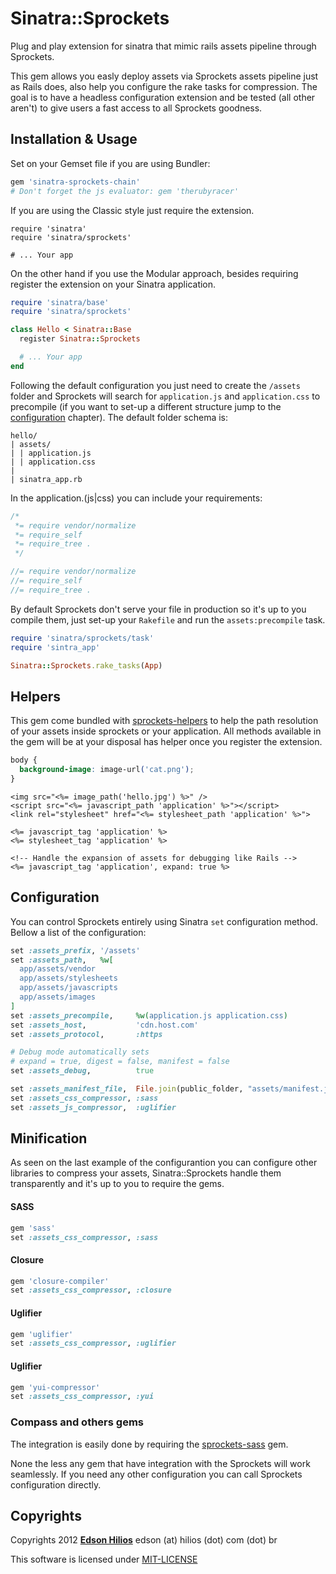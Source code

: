 Sinatra::Sprockets
==================

Plug and play extension for sinatra that mimic rails assets pipeline through Sprockets.

This gem allows you easly deploy assets via Sprockets assets pipeline just as Rails does, also help you configure the rake tasks for compression. The goal is to have a headless configuration extension and be tested (all other aren't) to give users a fast access to all Sprockets goodness.

Installation & Usage
--------------------

Set on your Gemset file if you are using Bundler:

```ruby
gem 'sinatra-sprockets-chain'
# Don't forget the js evaluator: gem 'therubyracer'
```

If you are using the Classic style just require the extension.

```
require 'sinatra'
require 'sinatra/sprockets'

# ... Your app
```

On the other hand if you use the Modular approach, besides requiring register the extension on your Sinatra application.

```ruby
require 'sinatra/base'
require 'sinatra/sprockets'

class Hello < Sinatra::Base
  register Sinatra::Sprockets

  # ... Your app
end
```

Following the default configuration you just need to create the `/assets` folder and Sprockets will search for `application.js` and `application.css` to precompile (if you want to set-up a different structure jump to the [configuration](#configuration) chapter). The default folder schema is:

```
hello/
| assets/
| | application.js
| | application.css
|
| sinatra_app.rb
```

In the application.(js|css) you can include your requirements:

```css
/*
 *= require vendor/normalize
 *= require_self
 *= require_tree .
 */
```

```js
//= require vendor/normalize
//= require_self
//= require_tree .
```

By default Sprockets don't serve your file in production so it's up to you compile them, just set-up your `Rakefile` and run the `assets:precompile` task.

```ruby
require 'sinatra/sprockets/task'
require 'sintra_app'

Sinatra::Sprockets.rake_tasks(App)
```

Helpers
-------

This gem come bundled with [sprockets-helpers](https://github.com/petebrowne/sprockets-helpers) to help the path resolution of your assets inside sprockets or your application. All methods available in the gem will be at your disposal has helper once you register the extension.

```css
body {
  background-image: image-url('cat.png');
}
```

```erb
<img src="<%= image_path('hello.jpg') %>" />
<script src="<%= javascript_path 'application' %>"></script>
<link rel="stylesheet" href="<%= stylesheet_path 'application' %>">

<%= javascript_tag 'application' %>
<%= stylesheet_tag 'application' %>

<!-- Handle the expansion of assets for debugging like Rails -->
<%= javascript_tag 'application', expand: true %>
```

Configuration
-------------

You can control Sprockets entirely using Sinatra `set` configuration method. Bellow a list of the configuration:

```ruby
set :assets_prefix, '/assets'
set :assets_path,   %w[
  app/assets/vendor
  app/assets/stylesheets
  app/assets/javascripts
  app/assets/images
]
set :assets_precompile,     %w(application.js application.css)
set :assets_host,           'cdn.host.com'
set :assets_protocol,       :https

# Debug mode automatically sets
# expand = true, digest = false, manifest = false
set :assets_debug,          true

set :assets_manifest_file,  File.join(public_folder, "assets/manifest.json")
set :assets_css_compressor, :sass
set :assets_js_compressor,  :uglifier
```

Minification
------------

As seen on the last example of the configurantion you can configure other libraries to compress your assets, Sinatra::Sprockets handle them transparently and it's up to you to require the gems.

#### SASS

```ruby
gem 'sass'
set :assets_css_compressor, :sass
```

#### Closure

```ruby
gem 'closure-compiler'
set :assets_css_compressor, :closure
```

#### Uglifier

```ruby
gem 'uglifier'
set :assets_css_compressor, :uglifier
```

#### Uglifier

```ruby
gem 'yui-compressor'
set :assets_css_compressor, :yui
```

### Compass and others gems

The integration is easily done by requiring the [sprockets-sass](https://github.com/petebrowne/sprockets-sass) gem.

None the less any gem that have integration with the Sprockets will work seamlessly. If you need any other configuration you can call Sprockets configuration directly.

Copyrights
----------

Copyrights 2012 [**Edson Hilios**](http://edson.hilios.com.br) edson (at) hilios (dot) com (dot) br

This software is licensed under [MIT-LICENSE](https://github.com/hilios/sinatra-sprockets-wheel/blob/master/MIT-LICENSE)